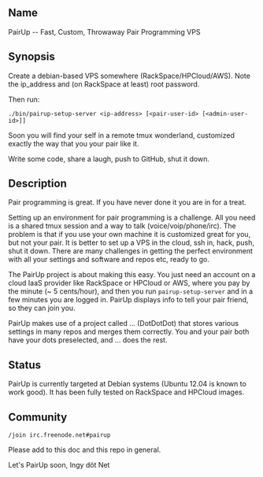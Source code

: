 ## Name

PairUp -- Fast, Custom, Throwaway Pair Programming VPS

## Synopsis

Create a debian-based VPS somewhere (RackSpace/HPCloud/AWS). Note the
ip_address and (on RackSpace at least) root password.

Then run:

    ./bin/pairup-setup-server <ip-address> [<pair-user-id> [<admin-user-id>]]

Soon you will find your self in a remote tmux wonderland, customized exactly
the way that you your pair like it.

Write some code, share a laugh, push to GitHub, shut it down.

## Description

Pair programming is great. If you have never done it you are in for a treat.

Setting up an environment for pair programming is a challenge. All you need is
a shared tmux session and a way to talk (voice/voip/phone/irc). The problem is
that if you use your own machine it is customized great for you, but not your
pair. It is better to set up a VPS in the cloud, ssh in, hack, push, shut it
down. There are many challenges in getting the perfect environment with all
your settings and software and repos etc, ready to go.

The PairUp project is about making this easy. You just need an account on a
cloud IaaS provider like RackSpace or HPCloud or AWS, where you pay by the
minute (~ 5 cents/hour), and then you run `pairup-setup-server` and in a few
minutes you are logged in. PairUp displays info to tell your pair friend, so
they can join you.

PairUp makes use of a project called ... (DotDotDot) that stores various
settings in many repos and merges them correctly. You and your pair both have
your dots preselected, and ... does the rest.

## Status

PairUp is currently targeted at Debian systems (Ubuntu 12.04 is known to work
good). It has been fully tested on RackSpace and HPCloud images.

## Community

    /join irc.freenode.net#pairup

Please add to this doc and this repo in general.

Let's PairUp soon, Ingy döt Net

